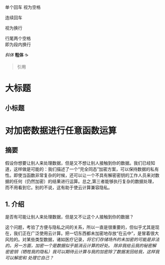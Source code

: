 单个回车
视为空格

连续回车

视为换行

行尾两个空格  
即为段内换行


*斜体*
**粗体**
:coffee:
>引用

# 大标题

## 小标题

# 对加密数据进行任意函数运算
## 摘要
假设你想要让别人来处理数据，但是又不想让别人接触到你的数据。我们已经知道，这样做是可能的：我们描述了一个“完全同态”加密方案，可以保持数据的私有性。即使当函数非常复杂的时候，还可以让一个不具有解密密钥的工作人员来对数据的任何（仍然加密）的结果进行运算。总之,第三者能够执行复杂的数据处理，而不用看到它。别的不说，这有助于使云计算兼容隐私。
## 1. 介绍
是否有可能让别人来处理数据，但是又不让这个人接触到你的数据？

这个问题，考验了方便与隐私之间的关系，所以一直是很重要的，但似乎尤其是现在，我们正在广泛使用云计算。把一切东西都未加密地存放“在云中”，是冒着很大风险的。对某些类型数据，诸如医疗记录，*将它们存储场外的未加密的可能是非法的。另一方面，加密一个是数据似乎抵消云计算的好处。 除非我给云我的秘密解密密钥（牺牲我的隐私）我可以期待云计算与我的加密除了数据发回给我，这样我可以解密和
处理它自己？*
